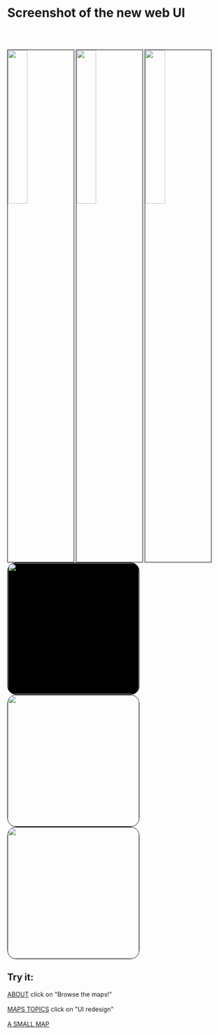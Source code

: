 # Screenshot of the new web UI
<br><br>
 
<img style="width:30%;border:solid 1px black;" src="https://www.scholio.net/dui/screenshot/01_1280w.png">
<img style="width:30%;border:solid 1px black;" src="https://www.scholio.net/dui/screenshot/02_1280w.png">
<img style="width:30%;border:solid 1px black;" src="https://www.scholio.net/dui/screenshot/03_1280w.png">
<img src="https://www.scholio.net/dui/screenshot/01_320w.png" style="background:black;width:300px;border:solid 1px black;border-radius:20px;">
<img src="https://www.scholio.net/dui/screenshot/02_320w.png" style="width:300px;border:solid 1px black;border-radius:20px;">
<img src="https://www.scholio.net/dui/screenshot/03_320w.png" style="width:300px;border:solid 1px black;border-radius:20px;">

## Try it:

<a href="https://www.scholio.net/dui/01_about.html"> ABOUT</a> click on "Browse the maps!"<br><br>
<a href="https://www.scholio.net/dui/02_topic.html"> MAPS TOPICS</a> click on "UI redesign"<br><br>
<a href="https://www.scholio.net/dui/03_inside_a_topic.html">A SMALL MAP</a>
